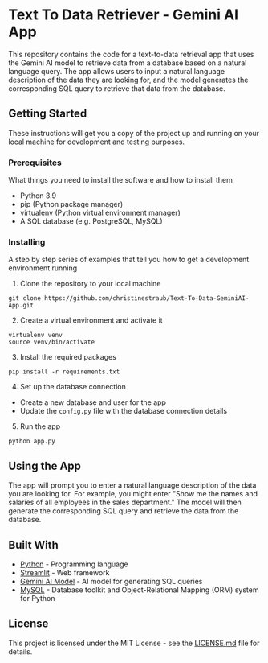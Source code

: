 Text To Data Retriever - Gemini AI App
=====================================

This repository contains the code for a text-to-data retrieval app that uses the Gemini AI model to retrieve data from a database based on a natural language query. The app allows users to input a natural language description of the data they are looking for, and the model generates the corresponding SQL query to retrieve that data from the database.

Getting Started
---------------

These instructions will get you a copy of the project up and running on your local machine for development and testing purposes.

### Prerequisites

What things you need to install the software and how to install them

-   Python 3.9
-   pip (Python package manager)
-   virtualenv (Python virtual environment manager)
-   A SQL database (e.g. PostgreSQL, MySQL)

### Installing

A step by step series of examples that tell you how to get a development environment running

1. Clone the repository to your local machine

```
git clone https://github.com/christinestraub/Text-To-Data-GeminiAI-App.git
```

2. Create a virtual environment and activate it

```
virtualenv venv
source venv/bin/activate
```

3. Install the required packages

```
pip install -r requirements.txt
```

4. Set up the database connection

-   Create a new database and user for the app
-   Update the `config.py` file with the database connection details

5. Run the app

```
python app.py
```

Using the App
-------------

The app will prompt you to enter a natural language description of the data you are looking for. For example, you might enter "Show me the names and salaries of all employees in the sales department." The model will then generate the corresponding SQL query and retrieve the data from the database.

Built With
----------

-   [Python](https://www.python.org/) - Programming language
-   [Streamlit](https://streamlit.com/) - Web framework
-   [Gemini AI Model](https://huggingface.co/babelscape/gemini) - AI model for generating SQL queries
-   [MySQL](https://www.mysql.org/) - Database toolkit and Object-Relational Mapping (ORM) system for Python


License
-------

This project is licensed under the MIT License - see the [LICENSE.md](LICENSE.md) file for details.
